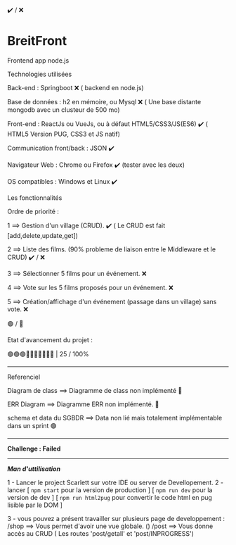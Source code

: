 &#10004;&#65039; / &#10060;
# BreitFront
Frontend app node.js


Technologies utilisées

Back-end : Springboot &#10060; ( backend en node.js)

Base de données : h2 en mémoire, ou Mysql &#10060; ( Une base distante mongodb avec un clusteur de 500 mo)

Front-end : ReactJs ou VueJs, ou à défaut HTML5/CSS3/JS(ES6) &#10004;&#65039; ( HTML5 Version PUG, CSS3 et JS natif)

Communication front/back : JSON &#10004;&#65039;

Navigateur Web : Chrome ou Firefox &#10004;&#65039; (tester avec les deux)

OS compatibles : Windows et Linux &#10004;&#65039;


Les fonctionnalités

Ordre de priorité : 

1 ==> Gestion d'un village (CRUD). &#10004;&#65039; ( Le CRUD est fait [add,delete,update,get])

2 ==> Liste des films. (90% probleme de liaison entre le Middleware et le CRUD) &#10004;&#65039; / &#10060;

3 ==> Sélectionner 5 films pour un événement. &#10060;

4 ==> Vote sur les 5 films proposés pour un événement. &#10060;

5 ==> Création/affichage d'un événement (passage dans un village) sans vote. &#10060;

&#128994; / &#128308;

Etat d'avancement du projet :

&#128994;&#128994;&#128994;&#128308;&#128308;&#128308;&#128308;&#128308;&#128308;&#128308; | 25 / 100%

__________________________________________________________________________________________________________________
Referenciel

Diagram de class ==> Diagramme de class non implémenté &#128308;

ERR Diagram ==>  Diagramme ERR non implémenté. &#128308;

schema et data du SGBDR ==> Data non lié mais totalement implémentable dans un sprint &#128994;

___________________________________________________________________________________________________________________

**Challenge : Failed**
___________________________________________________________________________________________________________________

***Man d'uttilisation***

1 - Lancer le project Scarlett sur votre IDE ou server de Devellopement.
2 - lancer  [ `npm start`  pour la version de production ]
            [ `npm run dev` pour la version de dev ]
            [ `npm run html2pug` pour convertir le code html en pug lisible par le DOM ]

3 - vous pouvez a présent travailler sur plusieurs page de developpement : 
/shop    ==> Vous permet d'avoir une vue globale. ()
/post    ==> Vous donne accès au CRUD ( Les routes 'post/getall' et 'post/INPROGRESS')
 

